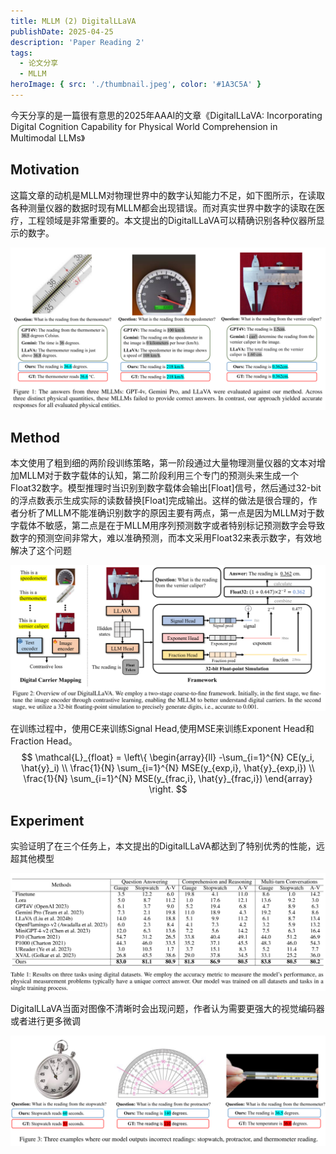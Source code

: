 ```yaml
---
title: MLLM (2) DigitalLLaVA
publishDate: 2025-04-25
description: 'Paper Reading 2'
tags:
  - 论文分享
  - MLLM
heroImage: { src: './thumbnail.jpeg', color: '#1A3C5A' }
---
```


今天分享的是一篇很有意思的2025年AAAI的文章《DigitalLLaVA: Incorporating Digital Cognition Capability for Physical World Comprehension in Multimodal LLMs》

## Motivation

这篇文章的动机是MLLM对物理世界中的数字认知能力不足，如下图所示，在读取各种测量仪器的数据时现有MLLM都会出现错误。而对真实世界中数字的读取在医疗，工程领域是非常重要的。本文提出的DigitalLLaVA可以精确识别各种仪器所显示的数字。

![image-20250425231443002](image-1.png)

## Method

本文使用了粗到细的两阶段训练策略，第一阶段通过大量物理测量仪器的文本对增加MLLM对于数字载体的认知，第二阶段利用三个专门的预测头来生成一个Float32数字。模型推理时当识别到数字载体会输出[Float]信号，然后通过32-bit的浮点数表示生成实际的读数替换[Float]完成输出。这样的做法是很合理的，作者分析了MLLM不能准确识别数字的原因主要有两点，第一点是因为MLLM对于数字载体不敏感，第二点是在于MLLM用序列预测数字或者特别标记预测数字会导致数字的预测空间非常大，难以准确预测，而本文采用Float32来表示数字，有效地解决了这个问题

![image-20250425231837651](image-2.png)

在训练过程中，使用CE来训练Signal Head,使用MSE来训练Exponent Head和Fraction Head。
$$
\mathcal{L}_{float} = \left\{
\begin{array}{ll}
-\sum_{i=1}^{N} CE(y_i, \hat{y}_i) \\
\frac{1}{N} \sum_{i=1}^{N} MSE(y_{exp,i}, \hat{y}_{exp,i}) \\
\frac{1}{N} \sum_{i=1}^{N} MSE(y_{frac,i}, \hat{y}_{frac,i})
\end{array}
\right.
$$

## Experiment

实验证明了在三个任务上，本文提出的DigitalLLaVA都达到了特别优秀的性能，远超其他模型

![image-20250425232506161](image-3.png)

DigitalLLaVA当面对图像不清晰时会出现问题，作者认为需要更强大的视觉编码器或者进行更多微调

![image-20250425234215239](image-4.png)
